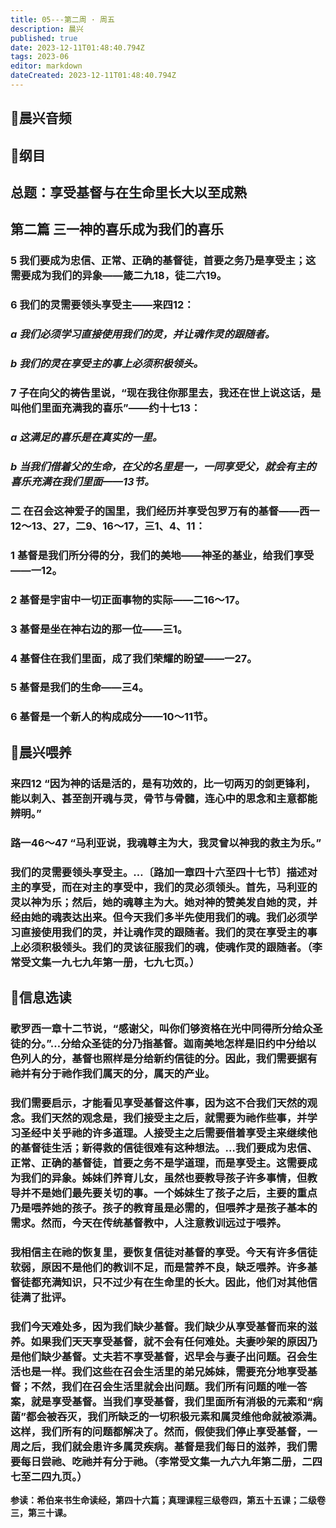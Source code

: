 ```yaml
---
title: 05---第二周 · 周五
description: 晨兴
published: true
date: 2023-12-11T01:48:40.794Z
tags: 2023-06
editor: markdown
dateCreated: 2023-12-11T01:48:40.794Z
---
```


## 🎵晨兴音频

## 📖纲目

## 总题：享受基督与在生命里长大以至成熟

## 第二篇   三一神的喜乐成为我们的喜乐

### 5   我们要成为忠信、正常、正确的基督徒，首要之务乃是享受主；这需要成为我们的异象——箴二九18，徒二六19。

### 6   我们的灵需要领头享受主——来四12：

### *a   我们必须学习直接使用我们的灵，并让魂作灵的跟随者。*

### *b   我们的灵在享受主的事上必须积极领头。*

### 7   子在向父的祷告里说，“现在我往你那里去，我还在世上说这话，是叫他们里面充满我的喜乐”——约十七13：

### *a   这满足的喜乐是在真实的一里。*

### *b   当我们借着父的生命，在父的名里是一，一同享受父，就会有主的喜乐充满在我们里面——13节。*

### 二   在召会这神爱子的国里，我们经历并享受包罗万有的基督——西一12～13、27，二9、16～17，三1、4、11：

### 1   基督是我们所分得的分，我们的美地——神圣的基业，给我们享受——一12。

### 2   基督是宇宙中一切正面事物的实际——二16～17。

### 3   基督是坐在神右边的那一位——三1。

### 4   基督住在我们里面，成了我们荣耀的盼望——一27。

### 5   基督是我们的生命——三4。

### 6   基督是一个新人的构成成分——10～11节。

## 📖晨兴喂养

### 来四12   “因为神的话是活的，是有功效的，比一切两刃的剑更锋利，能以刺入、甚至剖开魂与灵，骨节与骨髓，连心中的思念和主意都能辨明。”

### 路一46～47   “马利亚说，我魂尊主为大，我灵曾以神我的救主为乐。”

### 我们的灵需要领头享受主。…〔路加一章四十六至四十七节〕描述对主的享受，而在对主的享受中，我们的灵必须领头。首先，马利亚的灵以神为乐；然后，她的魂尊主为大。她对神的赞美发自她的灵，并经由她的魂表达出来。但今天我们多半先使用我们的魂。我们必须学习直接使用我们的灵，并让魂作灵的跟随者。我们的灵在享受主的事上必须积极领头。我们的灵该征服我们的魂，使魂作灵的跟随者。（李常受文集一九七九年第一册，七九七页。）

## 📖信息选读

### 歌罗西一章十二节说，“感谢父，叫你们够资格在光中同得所分给众圣徒的分。”…分给众圣徒的分乃指基督。迦南美地怎样是旧约中分给以色列人的分，基督也照样是分给新约信徒的分。因此，我们需要据有祂并有分于祂作我们属天的分，属天的产业。

### 我们需要启示，才能看见享受基督这件事，因为这不合我们天然的观念。我们天然的观念是，我们接受主之后，就需要为祂作些事，并学习圣经中关乎祂的许多道理。人接受主之后需要借着享受主来继续他的基督徒生活；新得救的信徒很难有这种想法。…我们要成为忠信、正常、正确的基督徒，首要之务不是学道理，而是享受主。这需要成为我们的异象。姊妹们养育儿女，虽然也要教导孩子许多事情，但教导并不是她们最先要关切的事。一个姊妹生了孩子之后，主要的重点乃是喂养她的孩子。孩子的教育虽是必需的，但喂养才是孩子基本的需求。然而，今天在传统基督教中，人注意教训远过于喂养。

### 我相信主在祂的恢复里，要恢复信徒对基督的享受。今天有许多信徒软弱，原因不是他们的教训不足，而是营养不良，缺乏喂养。许多基督徒都充满知识，只不过少有在生命里的长大。因此，他们对其他信徒满了批评。

### 我们今天难处多，因为我们缺少基督。我们缺少从享受基督而来的滋养。如果我们天天享受基督，就不会有任何难处。夫妻吵架的原因乃是他们缺少基督。丈夫若不享受基督，迟早会与妻子出问题。召会生活也是一样。我们这些在召会生活里的弟兄姊妹，需要充分地享受基督；不然，我们在召会生活里就会出问题。我们所有问题的唯一答案，就是享受基督。当我们享受基督，我们里面所有消极的元素和“病菌”都会被吞灭，我们所缺乏的一切积极元素和属灵维他命就被添满。这样，我们所有的问题都解决了。然而，假使我们停止享受基督，一周之后，我们就会患许多属灵疾病。基督是我们每日的滋养，我们需要每日尝祂、吃祂并有分于祂。（李常受文集一九六九年第二册，二四七至二四九页。）

**参读：希伯来书生命读经，第四十六篇；真理课程三级卷四，第五十五课；二级卷三，第三十课。**
<!-- Google tag (gtag.js) -->
<script async src="https://www.googletagmanager.com/gtag/js?id=G-1P8709Z16T"></script>
<script>
  window.dataLayer = window.dataLayer || [];
  function gtag(){dataLayer.push(arguments);}
  gtag('js', new Date());

  gtag('config', 'G-1P8709Z16T');
</script>